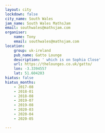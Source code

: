 ```yaml
---
layout: city
lockdown: false
city_name: South Wales
jam_name: South Wales MathsJam
email: southwales@mathsjam.com
organiser:
    name: Tony
    email: southwales@mathsjam.com
location:
    group: uk-ireland
    pub_name: Gatto Lounge
    description: ' which is on Sophia Close'
    url: https://thelounges.co.uk/gatto/
    lon: -3.3394557
    lat: 51.604203
hiatus: false
hiatus_months:
    - 2017-08
    - 2018-01
    - 2018-08
    - 2019-07
    - 2019-08
    - 2020-03
    - 2020-04
    - 2020-05

---
```


